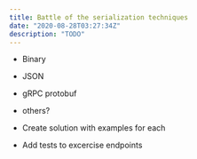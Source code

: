 ```yaml
---
title: Battle of the serialization techniques
date: "2020-08-28T03:27:34Z"
description: "TODO"
---
```


- Binary
- JSON
- gRPC protobuf
- others?

- Create solution with examples for each
- Add tests to excercise endpoints